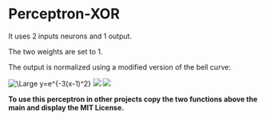 # Perceptron-XOR
It uses 2 inputs neurons and 1 output.

The two weights are set to 1.

The output is normalized using a modified version of the bell curve:

<img src="https://latex.codecogs.com/svg.latex?\Large&space;y=e^{-3(x-1)^2}" title="\Large y=e^{-3(x-1)^2}" />
<img src="https://render.githubusercontent.com/render/math?math=e^{i \pi} = -1">

<img src="https://render.githubusercontent.com/render/math?math=y = e^{-3(x-1)^2}">

**To use this perceptron in other projects copy the two functions above the main and display the MIT License.**
